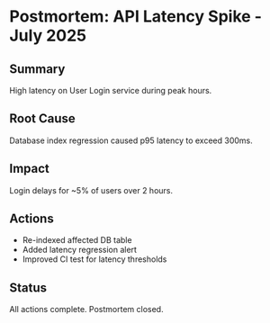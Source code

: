 # Postmortem: API Latency Spike - July 2025

## Summary
High latency on User Login service during peak hours.

## Root Cause
Database index regression caused p95 latency to exceed 300ms.

## Impact
Login delays for ~5% of users over 2 hours.

## Actions
- Re-indexed affected DB table
- Added latency regression alert
- Improved CI test for latency thresholds

## Status
All actions complete. Postmortem closed.
